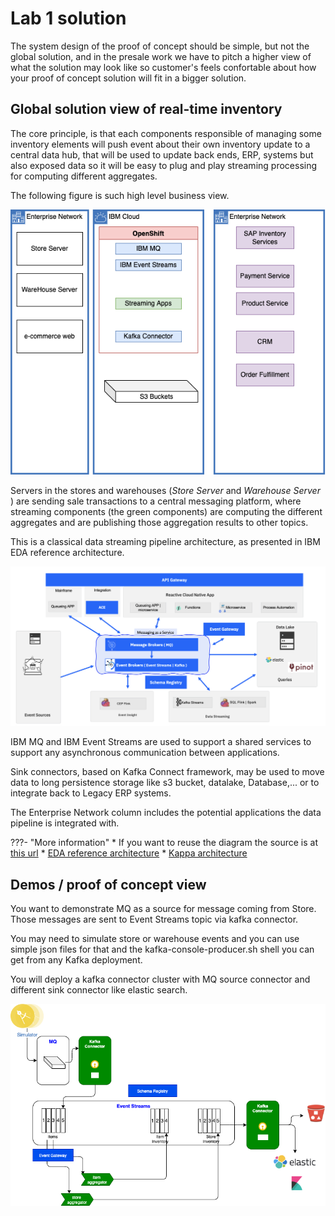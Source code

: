 # Lab 1 solution

The system design of the proof of concept should be simple, but not the global solution, and in the presale work we have to pitch a higher view of what the solution may look like so customer's feels confortable about how your proof of concept solution will fit in a bigger solution.

## Global solution view of real-time inventory

The core principle, is that each components responsible of managing some inventory elements will push event about their own inventory update to a central data hub, that will be used to update back ends, ERP, systems but also exposed data so it will be easy to plug and play streaming processing for computing different aggregates.

The following figure is such high level business view.

![](../images/hl-solution.png)


Servers in the stores and warehouses  (*Store Server* and *Warehouse Server* ) are sending sale transactions to a central messaging platform, where streaming components (the green components) are computing the different aggregates and are publishing those aggregation results to other topics. 

This is a classical data streaming pipeline architecture, as presented in IBM EDA reference architecture.

![](./images/hl-arch-ra.png)

IBM MQ and IBM Event Streams are used to support a shared services to support any asynchronous communication between applications.

Sink connectors, based on Kafka Connect framework, may be used to move data to long persistence storage like s3 bucket, datalake, Database,... or to integrate back to Legacy ERP systems.

The Enterprise Network column includes the potential applications the data pipeline is integrated with.

???- "More information"
    * If you want to reuse the diagram the source is at [this url](https://github.ibm.com/boyerje/eda-tech-academy/blob/main/docs/diagrams/hl-solution.drawio)
    * [EDA reference architecture](https://ibm-cloud-architecture.github.io/refarch-eda/introduction/reference-architecture/#event-driven-architecture)
    * [Kappa architecture](https://ibm-cloud-architecture.github.io/refarch-eda/introduction/reference-architecture/#kappa-architecture)

## Demos / proof of concept view

You want to demonstrate MQ as a source for message coming from Store. Those messages are sent to Event Streams topic via kafka connector.

You may need to simulate store or warehouse events and you can use simple json files for that and the kafka-console-producer.sh shell you can get from any Kafka deployment. 

You will deploy a kafka connector cluster with MQ source connector and different sink connector like elastic search.

![](../images/mq-es-demo.png)